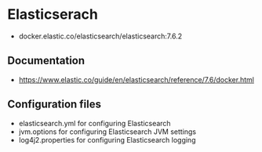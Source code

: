# Elasticserach
- docker.elastic.co/elasticsearch/elasticsearch:7.6.2

## Documentation
- https://www.elastic.co/guide/en/elasticsearch/reference/7.6/docker.html

## Configuration files
- elasticsearch.yml for configuring Elasticsearch
- jvm.options for configuring Elasticsearch JVM settings
- log4j2.properties for configuring Elasticsearch logging
